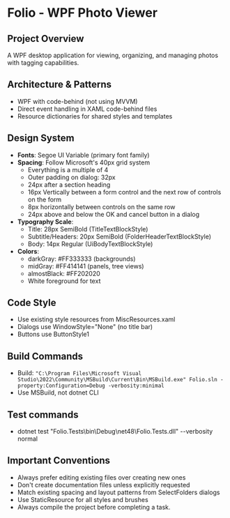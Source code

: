   # Folio - WPF Photo Viewer

  ## Project Overview
  A WPF desktop application for viewing, organizing, and managing photos with tagging capabilities.

  ## Architecture & Patterns
  - WPF with code-behind (not using MVVM)
  - Direct event handling in XAML code-behind files
  - Resource dictionaries for shared styles and templates

  ## Design System
  - **Fonts**: Segoe UI Variable (primary font family)
  - **Spacing**: Follow Microsoft's 40px grid system
    - Everything is a multiple of 4
    - Outer padding on dialog: 32px
    - 24px after a section heading
    - 16px Vertically between a form control and the next row of controls on the form
    - 8px horizontally between controls on the same row
    - 24px above and below the OK and cancel button in a dialog
  - **Typography Scale**:
    - Title: 28px SemiBold (TitleTextBlockStyle)
    - Subtitle/Headers: 20px SemiBold (FolderHeaderTextBlockStyle)
    - Body: 14px Regular (UiBodyTextBlockStyle)
  - **Colors**:
    - darkGray: #FF333333 (backgrounds)
    - midGray: #FF414141 (panels, tree views)
    - almostBlack: #FF202020
    - White foreground for text

  ## Code Style
  - Use existing style resources from MiscResources.xaml
  - Dialogs use WindowStyle="None" (no title bar)
  - Buttons use ButtonStyle1

  ## Build Commands
  - Build: `"C:\Program Files\Microsoft Visual Studio\2022\Community\MSBuild\Current\Bin\MSBuild.exe"
  Folio.sln -property:Configuration=Debug -verbosity:minimal`
  - Use MSBuild, not dotnet CLI

  ## Test commands
  - dotnet test "Folio.Tests\bin\Debug\net48\Folio.Tests.dll" --verbosity normal

  ## Important Conventions
  - Always prefer editing existing files over creating new ones
  - Don't create documentation files unless explicitly requested
  - Match existing spacing and layout patterns from SelectFolders dialogs
  - Use StaticResource for all styles and brushes
  - Always compile the project before completing a task.
